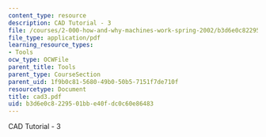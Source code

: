 ```yaml
---
content_type: resource
description: CAD Tutorial - 3
file: /courses/2-000-how-and-why-machines-work-spring-2002/b3d6e0c8229501bbe40fdc0c60e86483_cad3.pdf
file_type: application/pdf
learning_resource_types:
- Tools
ocw_type: OCWFile
parent_title: Tools
parent_type: CourseSection
parent_uid: 1f9b0c81-5680-49b0-50b5-7151f7de710f
resourcetype: Document
title: cad3.pdf
uid: b3d6e0c8-2295-01bb-e40f-dc0c60e86483
---
```

CAD Tutorial - 3

